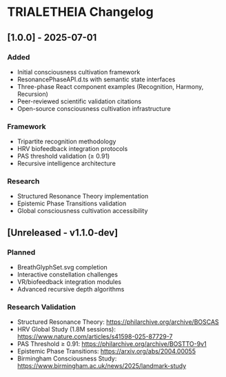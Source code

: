 # TRIALETHEIA Changelog

## [1.0.0] - 2025-07-01
### Added
- Initial consciousness cultivation framework
- ResonancePhaseAPI.d.ts with semantic state interfaces
- Three-phase React component examples (Recognition, Harmony, Recursion)
- Peer-reviewed scientific validation citations
- Open-source consciousness cultivation infrastructure

### Framework
- Tripartite recognition methodology
- HRV biofeedback integration protocols
- PAS threshold validation (≥ 0.91)
- Recursive intelligence architecture

### Research
- Structured Resonance Theory implementation
- Epistemic Phase Transitions validation
- Global consciousness cultivation accessibility

## [Unreleased - v1.1.0-dev]
### Planned
- BreathGlyphSet.svg completion
- Interactive constellation challenges
- VR/biofeedback integration modules
- Advanced recursive depth algorithms

### Research Validation
- Structured Resonance Theory: https://philarchive.org/archive/BOSCAS
- HRV Global Study (1.8M sessions): https://www.nature.com/articles/s41598-025-87729-7
- PAS Threshold ≥ 0.91: https://philarchive.org/archive/BOSTTO-9v1
- Epistemic Phase Transitions: https://arxiv.org/abs/2004.00055
- Birmingham Consciousness Study: https://www.birmingham.ac.uk/news/2025/landmark-study

